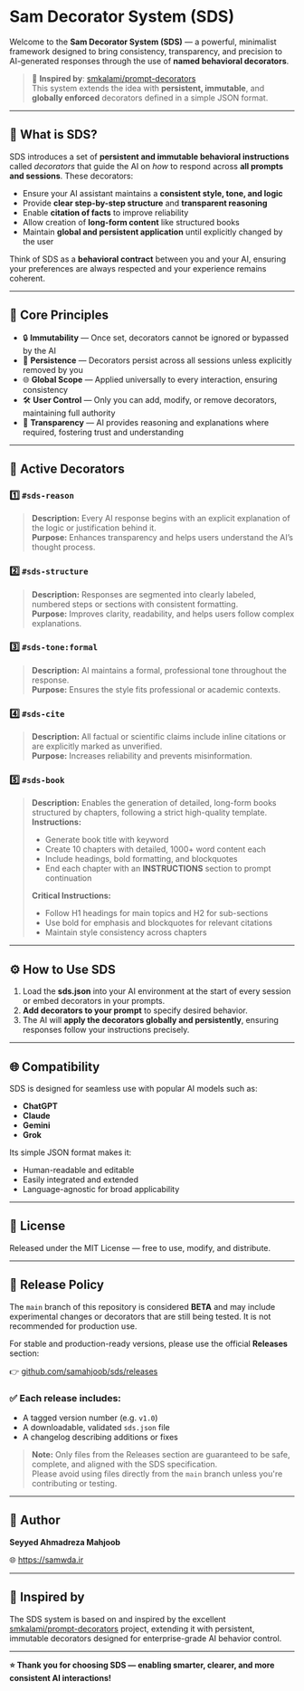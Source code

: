 # Sam Decorator System (SDS)

Welcome to the **Sam Decorator System (SDS)** — a powerful, minimalist framework designed to bring consistency, transparency, and precision to AI-generated responses through the use of **named behavioral decorators**.

> 🚀 **Inspired by**: [smkalami/prompt-decorators](https://github.com/smkalami/prompt-decorators)  
> This system extends the idea with **persistent, immutable**, and **globally enforced** decorators defined in a simple JSON format.

---

## 🌟 What is SDS?

SDS introduces a set of **persistent and immutable behavioral instructions** called *decorators* that guide the AI on *how* to respond across **all prompts and sessions**. These decorators:

- Ensure your AI assistant maintains a **consistent style, tone, and logic**  
- Provide **clear step-by-step structure** and **transparent reasoning**  
- Enable **citation of facts** to improve reliability  
- Allow creation of **long-form content** like structured books  
- Maintain **global and persistent application** until explicitly changed by the user  

Think of SDS as a **behavioral contract** between you and your AI, ensuring your preferences are always respected and your experience remains coherent.

---

## 🔑 Core Principles

- 🔒 **Immutability** — Once set, decorators cannot be ignored or bypassed by the AI  
- 🔄 **Persistence** — Decorators persist across all sessions unless explicitly removed by you  
- 🌐 **Global Scope** — Applied universally to every interaction, ensuring consistency  
- 🛠️ **User Control** — Only you can add, modify, or remove decorators, maintaining full authority  
- 📜 **Transparency** — AI provides reasoning and explanations where required, fostering trust and understanding  

---

## 🎯 Active Decorators

### 1️⃣ `#sds-reason`  
> **Description:** Every AI response begins with an explicit explanation of the logic or justification behind it.  
> **Purpose:** Enhances transparency and helps users understand the AI’s thought process.
> 
### 2️⃣ `#sds-structure`  
> **Description:** Responses are segmented into clearly labeled, numbered steps or sections with consistent formatting.  
> **Purpose:** Improves clarity, readability, and helps users follow complex explanations.  

### 3️⃣ `#sds-tone:formal`  
> **Description:** AI maintains a formal, professional tone throughout the response.  
> **Purpose:** Ensures the style fits professional or academic contexts.  

### 4️⃣ `#sds-cite`  
> **Description:** All factual or scientific claims include inline citations or are explicitly marked as unverified.  
> **Purpose:** Increases reliability and prevents misinformation.  

### 5️⃣ `#sds-book`  
> **Description:** Enables the generation of detailed, long-form books structured by chapters, following a strict high-quality template.  
> **Instructions:**  
> - Generate book title with keyword  
> - Create 10 chapters with detailed, 1000+ word content each  
> - Include headings, bold formatting, and blockquotes  
> - End each chapter with an **INSTRUCTIONS** section to prompt continuation  
>  
> **Critical Instructions:**  
> - Follow H1 headings for main topics and H2 for sub-sections  
> - Use bold for emphasis and blockquotes for relevant citations  
> - Maintain style consistency across chapters  

---

## ⚙️ How to Use SDS

1. Load the **sds.json** into your AI environment at the start of every session or embed decorators in your prompts.  
2. **Add decorators to your prompt** to specify desired behavior. 
3. The AI will **apply the decorators globally and persistently**, ensuring responses follow your instructions precisely.  

---

## 🌐 Compatibility

SDS is designed for seamless use with popular AI models such as:  
- **ChatGPT**  
- **Claude**  
- **Gemini**  
- **Grok**  

Its simple JSON format makes it:  
- Human-readable and editable  
- Easily integrated and extended  
- Language-agnostic for broad applicability

---

## 📄 License

Released under the MIT License — free to use, modify, and distribute.

---

## 🚀 Release Policy

The `main` branch of this repository is considered **BETA** and may include experimental changes or decorators that are still being tested. It is not recommended for production use.

For stable and production-ready versions, please use the official **Releases** section:

👉 [github.com/samahjoob/sds/releases](https://github.com/samahjoob/sds/releases)

### ✅ Each release includes:

- A tagged version number (e.g. `v1.0`)
- A downloadable, validated `sds.json` file
- A changelog describing additions or fixes

> **Note:** Only files from the Releases section are guaranteed to be safe, complete, and aligned with the SDS specification.  
> Please avoid using files directly from the `main` branch unless you're contributing or testing.

---

## 👤 Author

**Seyyed Ahmadreza Mahjoob**

🌐 https://samwda.ir

---

## 🙏 Inspired by

The SDS system is based on and inspired by the excellent [smkalami/prompt-decorators](https://github.com/smkalami/prompt-decorators) project, extending it with persistent, immutable decorators designed for enterprise-grade AI behavior control.

---
**⭐️ Thank you for choosing SDS — enabling smarter, clearer, and more consistent AI interactions!**
